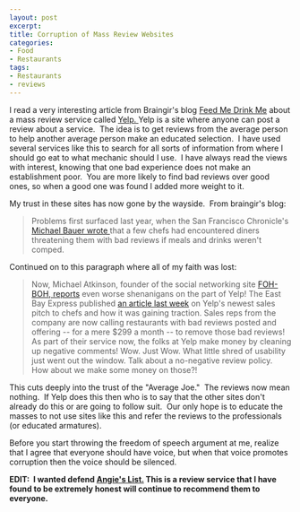 ```yaml
---
layout: post
excerpt:
title: Corruption of Mass Review Websites
categories:
- Food
- Restaurants
tags:
- Restaurants
- reviews
---
```

<p style="text-align: left;">I read a very interesting article from Braingir's blog <a href="http://feedmedrinkme.blogspot.com/" target="_blank">Feed Me Drink Me</a> about a mass review service called <a href="http://www.yelp.com/" target="_blank">Yelp. </a>Yelp is a site where anyone can post a review about a service.&nbsp; The idea is to get reviews from the average person to help another average person make an educated selection.&nbsp; I have used several services like this to search for all sorts of information from where I should go eat to what mechanic should I use.&nbsp; I have always read the views with interest, knowing that one bad experience does not make an establishment poor.&nbsp; You are more likely to find bad reviews over good ones, so when a good one was found I added more weight to it.</p>
<p style="text-align: left;">My trust in these sites has now gone by the wayside.&nbsp; From braingir's blog:</p>

<blockquote>
<p style="text-align: left;">Problems first surfaced last year, when the San Francisco Chronicle's <a href="http://www.sfgate.com/cgi-bin/blogs/sfgate/detail?blogid=26&amp;entry_id=28020">Michael Bauer wrote </a>that a few chefs had encountered diners threatening them with bad reviews if meals and drinks weren't comped.</p>
</blockquote>
<p style="text-align: left;">Continued on to this paragraph where all of my faith was lost:</p>

<blockquote>
<p style="text-align: left;">Now, Michael Atkinson, founder of the social networking site <a href="http://www.fohboh.com/profiles/blog/show?id=1411008%3ABlogPost%3A265524">FOH-BOH, reports</a> even worse shenanigans on the part of Yelp! The East Bay Express published <a href="http://www.eastbayexpress.com/gyrobase/yelp_and_the_business_of_extortion_2_0/Content?oid=927491&amp;page=1">an article last week</a> on Yelp's newest sales pitch to chefs and how it was gaining traction. Sales reps from the company are now calling restaurants with bad reviews posted and offering -- for a mere $299 a month -- to remove those bad reviews! As part of their service now, the folks at Yelp make money by cleaning up negative comments! Wow. Just Wow. What little shred of usability just went out the window. Talk about a no-negative review policy. How about we make some money on those?!</p>
</blockquote>
<p style="text-align: left;">This cuts deeply into the trust of the "Average Joe."&nbsp; The reviews now mean nothing.&nbsp; If Yelp does this then who is to say that the other sites don't already do this or are going to follow suit.&nbsp; Our only hope is to educate the masses to not use sites like this and refer the reviews to the professionals (or educated armatures).</p>
<p style="text-align: left;">Before you start throwing the freedom of speech argument at me, realize that I agree that everyone should have voice, but when that voice promotes corruption then the voice should be silenced.</p>
<p style="text-align: left;"><strong>EDIT:&nbsp; I wanted defend <a href="http://www.angieslist.com/Angieslist/" target="_blank">Angie's List.</a> This is a review service that I have found to be extremely honest will continue to recommend them to everyone.</strong></p>
